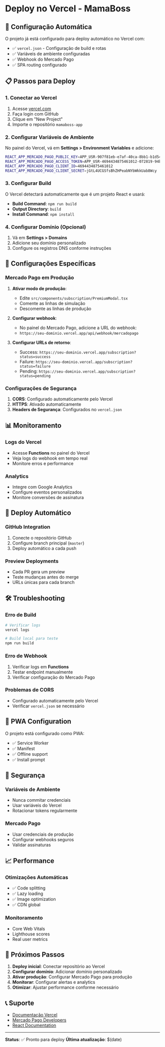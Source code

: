 # Deploy no Vercel - MamaBoss

## 🚀 Configuração Automática

O projeto já está configurado para deploy automático no Vercel com:

- ✅ `vercel.json` - Configuração de build e rotas
- ✅ Variáveis de ambiente configuradas
- ✅ Webhook do Mercado Pago
- ✅ SPA routing configurado

## 📋 Passos para Deploy

### 1. Conectar ao Vercel

1. Acesse [vercel.com](https://vercel.com)
2. Faça login com GitHub
3. Clique em "New Project"
4. Importe o repositório `mamaboss-app`

### 2. Configurar Variáveis de Ambiente

No painel do Vercel, vá em **Settings > Environment Variables** e adicione:

```bash
REACT_APP_MERCADO_PAGO_PUBLIC_KEY=APP_USR-907f81eb-e7af-40ca-8bb1-b1d5438afe95
REACT_APP_MERCADO_PAGO_ACCESS_TOKEN=APP_USR-4694434875461012-072819-94bdaadc61c4b5f5ad54c065bb4806e6-1763879487
REACT_APP_MERCADO_PAGO_CLIENT_ID=4694434875461012
REACT_APP_MERCADO_PAGO_CLIENT_SECRET=jGtL4UCGSfsBhZHPeabNYbWkkUab8Wcy
```

### 3. Configurar Build

O Vercel detectará automaticamente que é um projeto React e usará:

- **Build Command**: `npm run build`
- **Output Directory**: `build`
- **Install Command**: `npm install`

### 4. Configurar Domínio (Opcional)

1. Vá em **Settings > Domains**
2. Adicione seu domínio personalizado
3. Configure os registros DNS conforme instruções

## 🔧 Configurações Específicas

### Mercado Pago em Produção

1. **Ativar modo de produção**:
   - Edite `src/components/subscription/PremiumModal.tsx`
   - Comente as linhas de simulação
   - Descomente as linhas de produção

2. **Configurar webhook**:
   - No painel do Mercado Pago, adicione a URL do webhook:
   - `https://seu-dominio.vercel.app/api/webhook/mercadopago`

3. **Configurar URLs de retorno**:
   - Success: `https://seu-dominio.vercel.app/subscription?status=success`
   - Failure: `https://seu-dominio.vercel.app/subscription?status=failure`
   - Pending: `https://seu-dominio.vercel.app/subscription?status=pending`

### Configurações de Segurança

1. **CORS**: Configurado automaticamente pelo Vercel
2. **HTTPS**: Ativado automaticamente
3. **Headers de Segurança**: Configurados no `vercel.json`

## 📊 Monitoramento

### Logs do Vercel

- Acesse **Functions** no painel do Vercel
- Veja logs do webhook em tempo real
- Monitore erros e performance

### Analytics

- Integre com Google Analytics
- Configure eventos personalizados
- Monitore conversões de assinatura

## 🔄 Deploy Automático

### GitHub Integration

1. Conecte o repositório GitHub
2. Configure branch principal (`master`)
3. Deploy automático a cada push

### Preview Deployments

- Cada PR gera um preview
- Teste mudanças antes do merge
- URLs únicas para cada branch

## 🛠️ Troubleshooting

### Erro de Build

```bash
# Verificar logs
vercel logs

# Build local para teste
npm run build
```

### Erro de Webhook

1. Verificar logs em **Functions**
2. Testar endpoint manualmente
3. Verificar configuração do Mercado Pago

### Problemas de CORS

- Configurado automaticamente pelo Vercel
- Verificar `vercel.json` se necessário

## 📱 PWA Configuration

O projeto está configurado como PWA:

- ✅ Service Worker
- ✅ Manifest
- ✅ Offline support
- ✅ Install prompt

## 🔐 Segurança

### Variáveis de Ambiente

- Nunca commitar credenciais
- Usar variáveis do Vercel
- Rotacionar tokens regularmente

### Mercado Pago

- Usar credenciais de produção
- Configurar webhooks seguros
- Validar assinaturas

## 📈 Performance

### Otimizações Automáticas

- ✅ Code splitting
- ✅ Lazy loading
- ✅ Image optimization
- ✅ CDN global

### Monitoramento

- Core Web Vitals
- Lighthouse scores
- Real user metrics

## 🎯 Próximos Passos

1. **Deploy inicial**: Conectar repositório ao Vercel
2. **Configurar domínio**: Adicionar domínio personalizado
3. **Ativar produção**: Configurar Mercado Pago para produção
4. **Monitorar**: Configurar alertas e analytics
5. **Otimizar**: Ajustar performance conforme necessário

## 📞 Suporte

- [Documentação Vercel](https://vercel.com/docs)
- [Mercado Pago Developers](https://www.mercadopago.com.br/developers)
- [React Documentation](https://reactjs.org/docs)

---

**Status**: ✅ Pronto para deploy
**Última atualização**: $(date) 